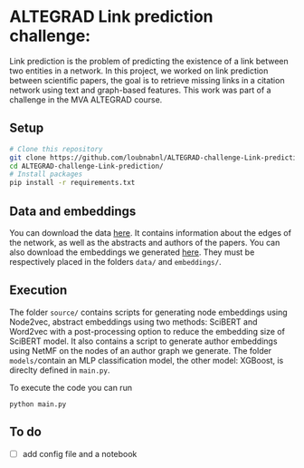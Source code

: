 # ALTEGRAD Link prediction challenge: 

Link prediction is the problem of predicting the existence of a link between two entities in a network. In this project, we worked on link prediction between scientific papers, the goal is to retrieve missing links in a citation network using text and graph-based features. This work was part of a challenge in the MVA ALTEGRAD course.

## Setup
``` bash
# Clone this repository
git clone https://github.com/loubnabnl/ALTEGRAD-challenge-Link-prediction.git
cd ALTEGRAD-challenge-Link-prediction/
# Install packages
pip install -r requirements.txt
```

## Data and embeddings
You can download the data [here](https://drive.google.com/drive/folders/1rQZR1iinXkCAvJwl1ETvxJUxGS2vEs4p?usp=sharing). It contains information about the edges of the network, as well as the abstracts and authors of the papers. You can also download the embeddings we generated [here](https://drive.google.com/drive/folders/1rQZR1iinXkCAvJwl1ETvxJUxGS2vEs4p?usp=sharing). They must be respectively placed in the folders `data/` and `embeddings/`. 

## Execution
The folder `source/` contains scripts for generating node embeddings using Node2vec, abstract embeddings using two methods: SciBERT and Word2vec with a post-processing option to reduce the embedding size of SciBERT model. It also contains a script to generate author embeddings using NetMF on the nodes of an author graph we generate. The folder `models/`contain an MLP classification model, the other model: XGBoost, is direclty defined in `main.py`.

To execute the code you can run 
```
python main.py 
```

## To do
- [ ] add config file and a notebook